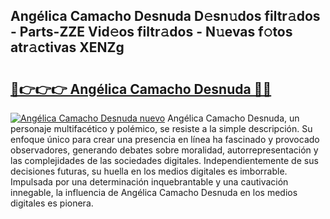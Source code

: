 ## Angélica Camacho Desnuda D𝚎sn𝚞dos filtr𝚊dos - Parts-ZZE Vid𝚎os filtr𝚊dos - N𝚞evas f𝚘tos atr𝚊ctivas XENZg

# <h2><a href="http://mb1luc.tromn.icu/?c=Ang%c3%a9lica+Camacho+Desnuda">🔗👉👉👉 Angélica Camacho Desnuda 🔗🔗</a></h2>

[![Angélica Camacho Desnuda nuevo](https://i.imgur.com/pEAQMta.gif)](http://mb1luc.tromn.icu/?c=Ang%c3%a9lica+Camacho+Desnuda)
Angélica Camacho Desnuda, un personaje multifacético y polémico, se resiste a la simple descripción. Su enfoque único para crear una presencia en línea ha fascinado y provocado observadores, generando debates sobre moralidad, autorrepresentación y las complejidades de las sociedades digitales. Independientemente de sus decisiones futuras, su huella en los medios digitales es imborrable. Impulsada por una determinación inquebrantable y una cautivación innegable, la influencia de Angélica Camacho Desnuda en los medios digitales es pionera.

